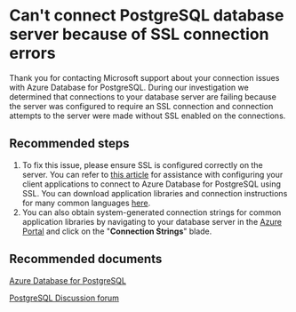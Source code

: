 <properties
	pageTitle="SSL connection errors"
	description="RCA - SSL connection errors RCA"
	infoBubbleText="Found recent connection failure. See details on the right"
	service="microsoft.dbforpostgresql"
	resource="dbforpostgresql"
	authors="janeng"
	displayOrder="100"
	articleId="dbforpostgresql-asc-18456-100"
	diagnosticScenario="OrcasPostgresSSLNotSpecified"
	selfHelpType="rca"
	supportTopicIds="32628416"
	resourceTags="windows, linux"
	productPesIds="16222"
	cloudEnvironments="public"
/>
# Can't connect PostgreSQL database server because of SSL connection errors

<!--issueDescription-->
Thank you for contacting Microsoft support about your connection issues with Azure Database for PostgreSQL. During our investigation we determined that connections to your database server are failing because the server was configured to require an SSL connection and connection attempts to the server were made without SSL enabled on the connections.
<!--/issueDescription-->

## **Recommended steps**

1. To fix this issue, please ensure SSL is configured correctly on the server. You can refer to [this article](https://docs.microsoft.com/azure/postgresql/concepts-ssl-connection-security) for assistance with configuring your client applications to connect to Azure Database for PostgreSQL using SSL. You can download application libraries and connection instructions for many common languages [here](https://docs.microsoft.com/azure/postgresql/concepts-connection-libraries).
2. You can also obtain system-generated connection strings for common application libraries by navigating to your database server in the [Azure Portal](https://portal.azure.com) and click on the "**Connection Strings**" blade.

## **Recommended documents**

[Azure Database for PostgreSQL](https://azure.microsoft.com/services/postgresql/)

[PostgreSQL Discussion forum](https://social.msdn.microsoft.com/Forums/en-US/home?forum=AzureDatabaseforPostgreSQL)
